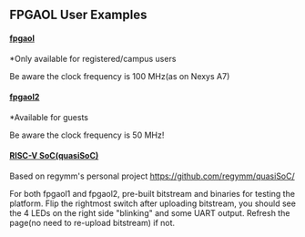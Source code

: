 ## FPGAOL User Examples

#### [fpgaol](fpgaol1)

\*Only available for registered/campus users

Be aware the clock frequency is 100 MHz(as on Nexys A7)

#### [fpgaol2](fpgaol2)

\*Available for guests

Be aware the clock frequency is 50 MHz!

#### [RISC-V SoC(quasiSoC)](quasisoc_examples)

Based on regymm's personal project https://github.com/regymm/quasiSoC/ 

For both fpgaol1 and fpgaol2, pre-built bitstream and binaries for testing the platform. 
Flip the rightmost switch after uploading bitstream, you should see the 4 LEDs on the right side "blinking" and some UART output. Refresh the page(no need to re-upload bitstream) if not. 
